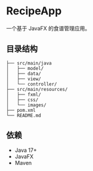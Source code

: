 # RecipeApp

一个基于 JavaFX 的食谱管理应用。

## 目录结构

```
├── src/main/java
│   ├── model/
│   ├── data/
│   ├── view/
│   └── controller/
├── src/main/resources/
│   ├── fxml/
│   ├── css/
│   └── images/
├── pom.xml
└── README.md
```

## 依赖
- Java 17+
- JavaFX
- Maven
